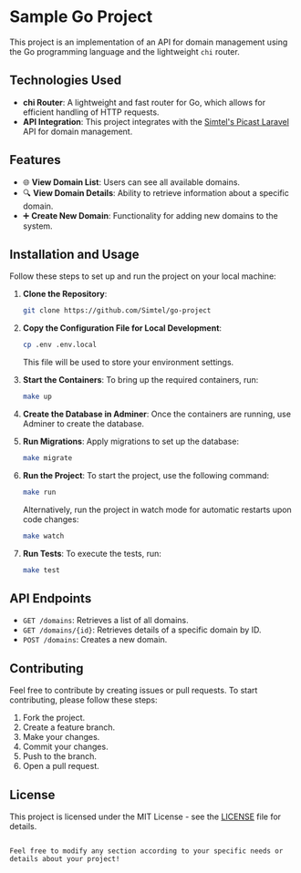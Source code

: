 
# Sample Go Project

This project is an implementation of an API for domain management using the Go programming language and the lightweight `chi` router.

## Technologies Used

- **chi Router**: A lightweight and fast router for Go, which allows for efficient handling of HTTP requests.
- **API Integration**: This project integrates with the [Simtel's Picast Laravel](https://github.com/Simtel/picast-laravel/tree/master) API for domain management.

## Features

- 🌐 **View Domain List**: Users can see all available domains.
- 🔍 **View Domain Details**: Ability to retrieve information about a specific domain.
- ➕ **Create New Domain**: Functionality for adding new domains to the system.

## Installation and Usage

Follow these steps to set up and run the project on your local machine:

1. **Clone the Repository**:
   ```bash
   git clone https://github.com/Simtel/go-project
   ```

2. **Copy the Configuration File for Local Development**:
   ```bash
   cp .env .env.local
   ```
   This file will be used to store your environment settings.

3. **Start the Containers**:
   To bring up the required containers, run:
   ```bash
   make up
   ```

4. **Create the Database in Adminer**:
   Once the containers are running, use Adminer to create the database.

5. **Run Migrations**:
   Apply migrations to set up the database:
   ```bash
   make migrate
   ```

6. **Run the Project**:
   To start the project, use the following command:
   ```bash
   make run
   ```
   Alternatively, run the project in watch mode for automatic restarts upon code changes:
   ```bash
   make watch
   ```

7. **Run Tests**:
   To execute the tests, run:
   ```bash
   make test
   ```

## API Endpoints

- `GET /domains`: Retrieves a list of all domains.
- `GET /domains/{id}`: Retrieves details of a specific domain by ID.
- `POST /domains`: Creates a new domain.

## Contributing

Feel free to contribute by creating issues or pull requests. To start contributing, please follow these steps:

1. Fork the project.
2. Create a feature branch.
3. Make your changes.
4. Commit your changes.
5. Push to the branch.
6. Open a pull request.

## License

This project is licensed under the MIT License - see the [LICENSE](LICENSE) file for details.
```

Feel free to modify any section according to your specific needs or details about your project!
